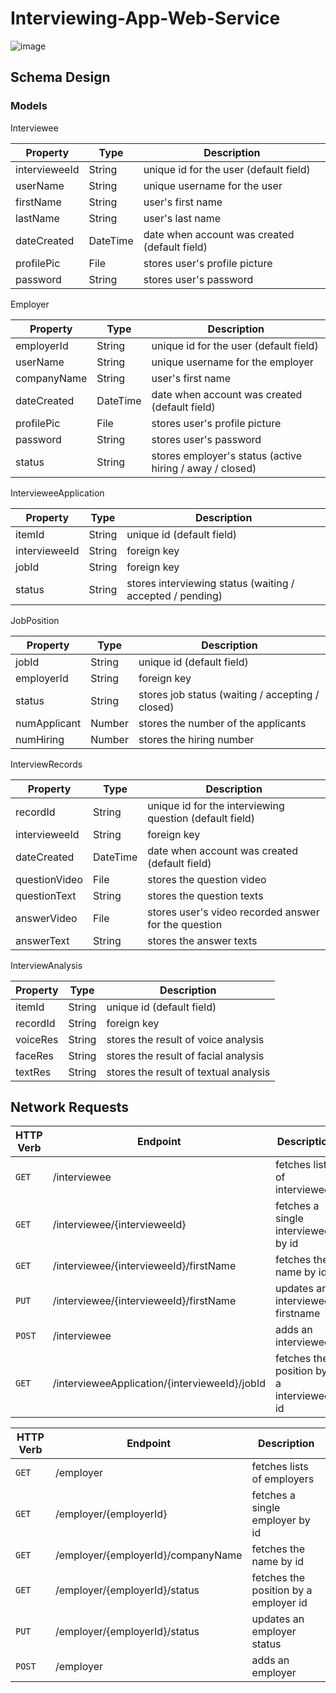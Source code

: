 # Interviewing-App-Web-Service

![image](https://user-images.githubusercontent.com/83794482/143147314-cce498e4-6b1f-41a3-8ba7-41413293fe19.png)

## Schema Design

### Models

Interviewee

| Property  | Type | Description |
| ------------- | ------------- | -------------|
| intervieweeId | String | unique id for the user (default field) |
| userName | String  | unique username for the user |
| firstName  | String  | user's first name |
| lastName  | String  | user's last name |
| dateCreated | DateTime  | date when account was created (default field) |
| profilePic | File  | stores user's profile picture |
| password  | String  | stores user's password |
    
Employer

| Property  | Type | Description |
| ------------- | ------------- | -------------|
| employerId | String | unique id for the user (default field) |
| userName | String  | unique username for the employer |
| companyName  | String  | user's first name |
| dateCreated | DateTime  | date when account was created (default field) |
| profilePic | File  | stores user's profile picture |
| password  | String  | stores user's password |
| status  | String  | stores employer's status (active hiring / away / closed) |

IntervieweeApplication

| Property  | Type | Description |
| ------------- | ------------- | -------------|
| itemId | String | unique id (default field) |
| intervieweeId | String | foreign key |
| jobId | String | foreign key |
| status | String | stores interviewing status (waiting / accepted / pending) |

JobPosition

| Property  | Type | Description |
| ------------- | ------------- | -------------|
| jobId | String | unique id (default field) |
| employerId | String | foreign key |
| status | String | stores job status (waiting / accepting / closed) |
| numApplicant | Number | stores the number of the applicants |
| numHiring | Number | stores the hiring number |

InterviewRecords

| Property  | Type | Description |
| ------------- | ------------- | -------------|
| recordId | String | unique id for the interviewing question (default field) |
| intervieweeId | String | foreign key |
| dateCreated | DateTime  | date when account was created (default field) |
| questionVideo | File  | stores the question video |
| questionText | String  | stores the question texts |
| answerVideo | File  | stores user's video recorded answer for the question |
| answerText | String | stores the answer texts |

InterviewAnalysis

| Property  | Type | Description |
| ------------- | ------------- | -------------|
| itemId | String | unique id (default field) |
| recordId | String | foreign key |
| voiceRes | String | stores the result of voice analysis |
| faceRes | String | stores the result of facial analysis |
| textRes | String | stores the result of textual analysis |

## Network Requests

|HTTP Verb | Endpoint | Description |
|--------------|--------------|------------|
| `GET` | /interviewee | fetches lists of interviewees|
| `GET` | /interviewee/{intervieweeId} | fetches a single interviewee by id |
| `GET` | /interviewee/{intervieweeId}/firstName | fetches the name by id |
| `PUT` | /interviewee/{intervieweeId}/firstName | updates an interviewee firstname |
| `POST` | /interviewee | adds an interviewee |
| `GET` | /intervieweeApplication/{intervieweeId}/jobId | fetches the position by a interviewee id |
    
| HTTP Verb | Endpoint | Description
   ----------|-----------|------------
| `GET` | /employer | fetches lists of employers |
| `GET` | /employer/{employerId} | fetches a single employer by id |
| `GET` | /employer/{employerId}/companyName | fetches the name by id |
| `GET` | /employer/{employerId}/status | fetches the position by a employer id |
| `PUT` | /employer/{employerId}/status | updates an employer status |
| `POST` | /employer | adds an employer |
